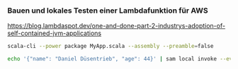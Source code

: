 ### Bauen und lokales Testen einer Lambdafunktion für AWS

https://blog.lambdaspot.dev/one-and-done-part-2-industrys-adoption-of-self-contained-jvm-applications

```bash
scala-cli --power package MyApp.scala --assembly --preamble=false
```

```bash
echo '{"name": "Daniel Düsentrieb", "age": 44}' | sam local invoke --event - "HelloFunction"
```